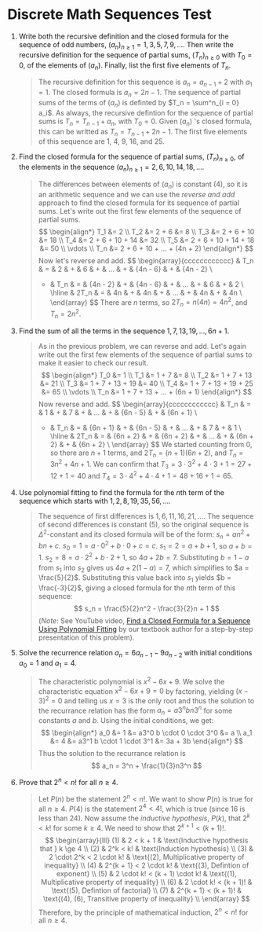 # Discrete Math Sequences Test


1. Write both the recursive definition and the closed formula for the sequence
   of odd numbers, $(a_n)_{n \ge 1} = 1, 3, 5, 7, 9,...$. Then write the
   recursive definition for the sequence of partial sums,
   ${(T_n)}_{n \ge 0}$ with $T_0 = 0$, of the elements of $({a_n})$. Finally,
   list the first five elements of $T_n$.

   > The recursive definition for this sequence is $a_n = a_{n-1} + 2$ with
   > $a_1 = 1$. The closed formula is $a_n = 2n - 1$. The sequence of partial
   > sums of the terms of $(a_n)$ is definted by $T_n = \sum^n_{i = 0} a_i$. As
   > always, the recursive defintion for the sequence of partial sums is
   > $T_n = T_{n-1} + a_n$, with $T_0 = 0$. Given $({a_n})$ 's closed formula,
   > this can be writted as $T_n = T_{n-1} + 2n - 1$. The first five elements
   > of this sequence are 1, 4, 9, 16, and 25.


2. Find the closed formula for the sequence of partial sums, $(T_n)_{n \ge 0}$,
   of the elements in the sequence $(a_n)_{n \ge 1} = 2, 6, 10, 14, 18,...$.

   > The differences between elements of $(a_n)$ is constant (4), so it is an
   > arithmetic sequence and we can use the *reverse and add* approach to find
   > the closed formula for its sequence of partial sums.  Let's write out the
   > first few elements of the sequence of partial sums.
   > $$
   > \begin{align*}
   > T_1 &= 2 \\
   > T_2 &= 2 + 6 &= 8 \\
   > T_3 &= 2 + 6 + 10 &= 18 \\
   > T_4 &= 2 + 6 + 10 + 14 &= 32 \\
   > T_5 &= 2 + 6 + 10 + 14 + 18 &= 50 \\
   > \vdots \\
   > T_n &= 2 + 6 + 10 + ... + (4n + 2) 
   > \end{align*}
   > $$
   > Now let's reverse and add.
   > $$
   > \begin{array}{cccccccccccc}
   >   & T_n & = & 2 & + & 6 & + & ... & + & {4n - 6} & + & {4n - 2} \\
   > + & T_n & = & {4n - 2} & + & {4n - 6} & + & ... & + & 6 & + & 2 \\
   > \hline
   >   & 2T_n & = & 4n & + & 4n & + & ... & + & 4n & + & 4n \\
   > \end{array}
   > $$
   > There are $n$ terms, so $2T_n = n(4n) = 4n^2$, and $T_n = 2n^2$.


3. Find the sum of all the terms in the sequence $1, 7, 13, 19, ..., 6n + 1$.

   > As in the previous problem, we can reverse and add. Let's again write out
   > the first few elements of the sequence of partial sums to make it easier
   > to check our result.
   > $$
   > \begin{align*}
   > T_0 &= 1 \\
   > T_1 &= 1 + 7 &= 8 \\
   > T_2 &= 1 + 7 + 13 &= 21 \\
   > T_3 &= 1 + 7 + 13 + 19 &= 40 \\
   > T_4 &= 1 + 7 + 13 + 19 + 25 &= 65 \\
   > \vdots \\
   > T_n &= 1 + 7 + 13 + ... + (6n + 1) 
   > \end{align*}
   > $$
   > Now reverse and add.
   > $$
   > \begin{array}{cccccccccccc}
   >   & T_n & = & 1 & + & 7 & + & ... & + & {6n - 5} & + & {6n + 1} \\
   > + & T_n & = & {6n + 1} & + & {6n - 5} & + & ... & + & 7 & + & 1 \\
   > \hline
   >   & 2T_n & = & {6n + 2} & + & {6n + 2} & + & ... & + & {6n + 2} & +
   > & {6n + 2} \\
   > \end{array}
   > $$
   > We started counting from 0, so there are $n + 1$ terms, and
   > $2T_n = (n + 1)(6n + 2)$, and $T_n = 3n^2 + 4n + 1$. We can confirm
   > that $T_3 = 3 \cdot 3^2 + 4 \cdot 3 + 1 = 27 + 12 + 1 = 40$ and
   > $T_4 = 3 \cdot 4^2 + 4 \cdot 4 + 1 = 48 + 16 + 1 = 65$.


4. Use polynomial fitting to find the formula for the $n\text{th}$ term of
   the sequence which starts with $1, 2, 8, 19, 35, 56, ...$.

   > The sequence of first differences is $1, 6, 11, 16, 21,...$.  The
   > sequence of second differences is constant (5), so the original
   > sequence is $\Delta^2\text{-constant}$ and its closed formula will be
   > of the form: $s_n = an^2 + bn + c$.
   > $s_0 = 1 = a \cdot 0^2 + b \cdot 0 + c = c$.
   > $s_1 = 2 = a + b + 1$, so $a + b = 1$.
   > $s_2 = 8 = a \cdot 2^2 + b \cdot 2 + 1$, so $4a + 2b = 7$.
   > Substituting $b = 1 - a$ from $s_1$ into $s_2$ gives us
   > $4a + 2(1 - a) = 7$, which simplifies to $a = \frac{5}{2}$. Substituting
   > this value back into $s_1$ yields $b = \frac{-3}{2}$, giving a closed
   > formula for the $n\text{th}$ term of this sequence:
   > $$
   > s_n = \frac{5}{2}n^2 - \frac{3}{2}n + 1
   > $$
   > (*Note*: See YouTube video,
   > [Find a Closed Formula for a Sequence Using Polynomial Fitting](https://www.youtube.com/watch?v=vbrAuNGPB1Q)
   > by our textbook author for a step-by-step presentation of this problem).


5. Solve the recurrence relation $a_n = 6a_{n-1} - 9a_{n-2}$ with initial
   conditions $a_0 = 1$ and $a_1 = 4$.

   > The characteristic polynomial is $x^2 - 6x + 9$. We solve the
   > characteristic equation $x^2 - 6x + 9 = 0$ by factoring, yielding
   > $(x - 3)^2 = 0$ and telling us $x = 3$ is the only root and thus
   > the solution to the recurrance relation has the form
   > $a_n = a3^n bn3^n$ for some constants $a$ and $b$. Using the initial
   > conditions, we get:
   > $$
   > \begin{align*}
   > a_0 &= 1 &= a3^0 b \cdot 0 \cdot 3^0 &= a \\
   > a_1 &= 4 &= a3^1 b \cdot 1 \cdot 3^1 &= 3a + 3b
   > \end{align*}
   > $$
   > Thus the solution to the recurrance relation is
   > $$
   > a_n = 3^n + \frac{1}{3}n3^n
   > $$


6. Prove that $2^n < n!$ for all $n \ge 4$.

   > Let $P(n)$ be the statement $2^n < n!$. We want to show $P(n)$ is true
   > for all $n \ge 4$. $P(4)$ is the statement $2^4 < 4!$, which is true
   > (since 16 is less than 24). Now assume the *inductive hypothesis*,
   > $P(k)$, that $2^k < k!$ for some $k \ge 4$. We need to show that
   > $2^{k+1} < (k + 1)!$.
   > $$
   > \begin{array}{lll}
   > (1) & 2 < k + 1 & \text{Inductive hypothesis that } k \ge 4 \\
   > (2) & 2^k < k! & \text{Induction hypothesis} \\
   > (3) & 2 \cdot 2^k < 2 \cdot k! & \text{(2), Multiplicative property of inequality} \\
   > (4) & 2^{k + 1} < 2 \cdot k! & \text{(3), Defintion of exponent} \\
   > (5) & 2 \cdot k! < (k + 1) \cdot k! & \text{(1), Multiplicative property of inequality} \\
   > (6) & 2 \cdot k! < (k + 1)! & \text{(5), Defintion of factorial} \\
   > (7) & 2^{k + 1} < (k + 1)! & \text{(4), (6), Transitive property of inequality} \\
   > \end{array}
   > $$
   > Therefore, by the principle of mathematical induction, $2^n < n!$ for
   > all $n \ge 4$.
